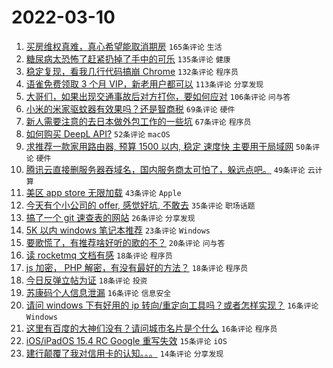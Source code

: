 # 2022-03-10

1. [买房维权真难，真心希望能取消期房](https://www.v2ex.com/t/839312) `165条评论` `生活`
1. [糖尿病太恐怖了赶紧扔掉了手中的可乐](https://www.v2ex.com/t/839307) `135条评论` `健康`
1. [稳定复现，看我几行代码搞崩 Chrome](https://www.v2ex.com/t/839328) `132条评论` `程序员`
1. [语雀免费领取 3 个月 VIP，新老用户都可以](https://www.v2ex.com/t/839357) `113条评论` `分享发现`
1. [大哥们，如果出现交通事故后对方打你，要如何应对](https://www.v2ex.com/t/839351) `106条评论` `问与答`
1. [小米的米家驱蚊器有效果吗？还是智商税](https://www.v2ex.com/t/839362) `69条评论` `硬件`
1. [新人需要注意的去日本做外包工作的一些坑](https://www.v2ex.com/t/839303) `67条评论` `程序员`
1. [如何购买 DeepL API?](https://www.v2ex.com/t/839286) `52条评论` `macOS`
1. [求推荐一款家用路由器, 预算 1500 以内, 稳定 速度快 主要用于局域网](https://www.v2ex.com/t/839354) `50条评论` `硬件`
1. [腾讯云直接删服务器吞域名，国内服务商太可怕了，躲远点吧。](https://www.v2ex.com/t/839500) `49条评论` `云计算`
1. [美区 app store 无限加载](https://www.v2ex.com/t/839445) `43条评论` `Apple`
1. [今天有个小公司的 offer, 感觉好坑, 不敢去](https://www.v2ex.com/t/839453) `35条评论` `职场话题`
1. [搞了一个 git 速查表的网站](https://www.v2ex.com/t/839347) `26条评论` `分享发现`
1. [5K 以内 windows 笔记本推荐](https://www.v2ex.com/t/839412) `23条评论` `Windows`
1. [要歌慌了，有推荐啥好听的歌的不？](https://www.v2ex.com/t/839319) `20条评论` `问与答`
1. [读 rocketmq 文档有感](https://www.v2ex.com/t/839337) `18条评论` `程序员`
1. [js 加密， PHP 解密，有没有最好的方法？](https://www.v2ex.com/t/839306) `18条评论` `程序员`
1. [今日反弹立帖为证](https://www.v2ex.com/t/839295) `18条评论` `投资`
1. [苏康码个人信息泄漏](https://www.v2ex.com/t/839552) `16条评论` `信息安全`
1. [请问 windows 下有好用的 ip 转向/重定向工具吗？或者怎样实现？](https://www.v2ex.com/t/839318) `16条评论` `Windows`
1. [这里有百度的大神们没有？请问城市名片是个什么](https://www.v2ex.com/t/839304) `16条评论` `程序员`
1. [iOS/iPadOS 15.4 RC Google 重写失效](https://www.v2ex.com/t/839407) `15条评论` `iOS`
1. [建行颠覆了我对信用卡的认知。。。](https://www.v2ex.com/t/839530) `14条评论` `分享发现`
